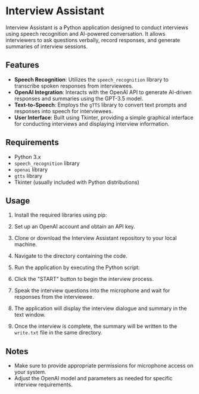 # Interview Assistant

Interview Assistant is a Python application designed to conduct interviews using speech recognition and AI-powered conversation. It allows interviewers to ask questions verbally, record responses, and generate summaries of interview sessions.

## Features

- **Speech Recognition**: Utilizes the `speech_recognition` library to transcribe spoken responses from interviewees.
- **OpenAI Integration**: Interacts with the OpenAI API to generate AI-driven responses and summaries using the GPT-3.5 model.
- **Text-to-Speech**: Employs the `gTTS` library to convert text prompts and responses into speech for interviewees.
- **User Interface**: Built using Tkinter, providing a simple graphical interface for conducting interviews and displaying interview information.

## Requirements

- Python 3.x
- `speech_recognition` library
- `openai` library
- `gtts` library
- Tkinter (usually included with Python distributions)

## Usage

1. Install the required libraries using pip:

2. Set up an OpenAI account and obtain an API key.

3. Clone or download the Interview Assistant repository to your local machine.

4. Navigate to the directory containing the code.

5. Run the application by executing the Python script:

6. Click the "START" button to begin the interview process.

7. Speak the interview questions into the microphone and wait for responses from the interviewee.

8. The application will display the interview dialogue and summary in the text window.

9. Once the interview is complete, the summary will be written to the `write.txt` file in the same directory.

## Notes

- Make sure to provide appropriate permissions for microphone access on your system.
- Adjust the OpenAI model and parameters as needed for specific interview requirements.


